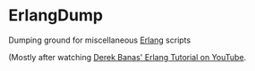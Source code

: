 # ErlangDump
Dumping ground for miscellaneous [Erlang](https://www.erlang.org/) scripts

(Mostly after watching [Derek Banas' Erlang Tutorial on YouTube](https://www.youtube.com/watch?v=IEhwc2q1zG4).
